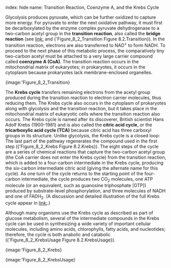 index: hide
name: Transition Reaction, Coenzyme A, and the Krebs Cycle

Glycolysis produces pyruvate, which can be further oxidized to capture more energy. For pyruvate to enter the next oxidative pathway, it must first be decarboxylated by the enzyme complex pyruvate dehydrogenase to a two-carbon acetyl group in the  **transition reaction**, also called the  **bridge reaction** (see <link:> and {'Figure_8_2_Transition Figure 8.2.Transition}). In the transition reaction, electrons are also transferred to NAD<sup>+</sup> to form NADH. To proceed to the next phase of this metabolic process, the comparatively tiny two-carbon acetyl must be attached to a very large carrier compound called  **coenzyme A (CoA)**. The transition reaction occurs in the mitochondrial matrix of eukaryotes; in prokaryotes, it occurs in the cytoplasm because prokaryotes lack membrane-enclosed organelles.


{image:'Figure_8_2_Transition}
        

The  **Krebs cycle** transfers remaining electrons from the acetyl group produced during the transition reaction to electron carrier molecules, thus reducing them. The Krebs cycle also occurs in the cytoplasm of prokaryotes along with glycolysis and the transition reaction, but it takes place in the mitochondrial matrix of eukaryotic cells where the transition reaction also occurs. The Krebs cycle is named after its discoverer, British scientist Hans Adolf Krebs (1900–1981) and is also called the  **citric acid cycle**, or the  **tricarboxylic acid cycle (TCA)** because citric acid has three carboxyl groups in its structure. Unlike glycolysis, the Krebs cycle is a closed loop: The last part of the pathway regenerates the compound used in the first step ({'Figure_8_2_Krebs Figure 8.2.Krebs}). The eight steps of the cycle are a series of chemical reactions that capture the two-carbon acetyl group (the CoA carrier does not enter the Krebs cycle) from the transition reaction, which is added to a four-carbon intermediate in the Krebs cycle, producing the six-carbon intermediate citric acid (giving the alternate name for this cycle). As one turn of the cycle returns to the starting point of the four-carbon intermediate, the cycle produces two CO<sub>2</sub> molecules, one ATP molecule (or an equivalent, such as guanosine triphosphate [GTP]) produced by substrate-level phosphorylation, and three molecules of NADH and one of FADH<sub>2</sub>. (A discussion and detailed illustration of the full Krebs cycle appear in <link:>.)

Although many organisms use the Krebs cycle as described as part of glucose metabolism, several of the intermediate compounds in the Krebs cycle can be used in synthesizing a wide variety of important cellular molecules, including amino acids, chlorophylls, fatty acids, and nucleotides; therefore, the cycle is both anabolic and catabolic ({'Figure_8_2_KrebsUsage Figure 8.2.KrebsUsage}).


{image:'Figure_8_2_Krebs}
        


{image:'Figure_8_2_KrebsUsage}
        
